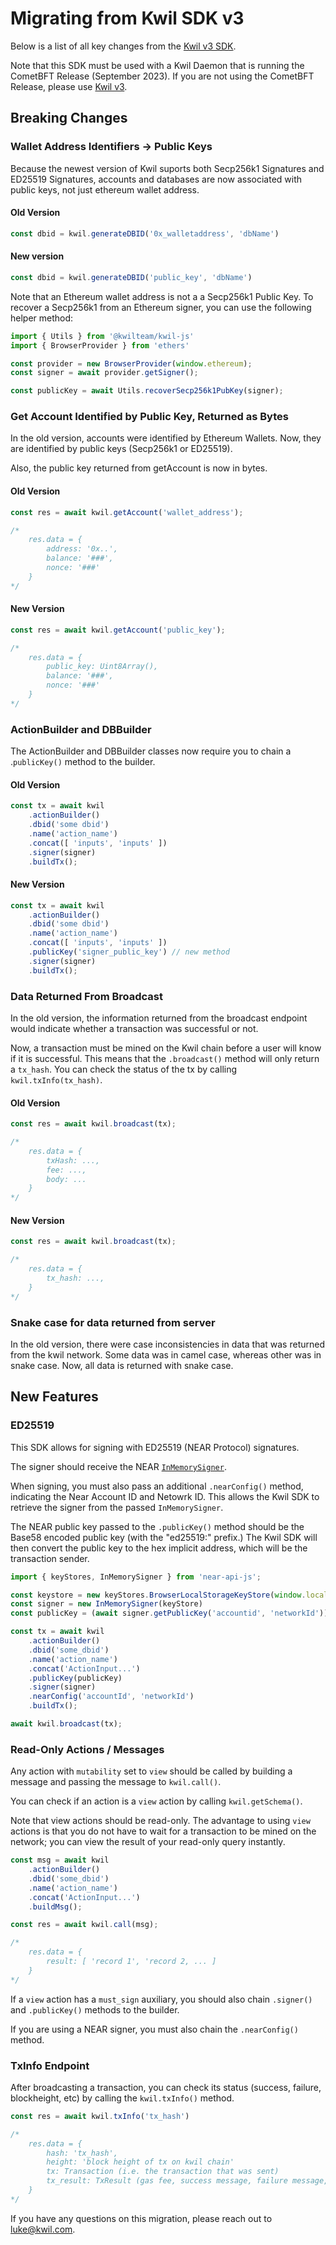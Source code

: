 # Migrating from Kwil SDK v3

Below is a list of all key changes from the [Kwil v3 SDK](https://www.npmjs.com/package/kwil).

Note that this SDK must be used with a Kwil Daemon that is running the CometBFT Release (September 2023). If you are not using the CometBFT Release, please use [Kwil v3](https://www.npmjs.com/package/kwil).

## Breaking Changes

### Wallet Address Identifiers -> Public Keys

Because the newest version of Kwil suports both Secp256k1 Signatures and ED25519 Signatures, accounts and databases are now associated with public keys, not just ethereum wallet address.

#### Old Version

```javascript
const dbid = kwil.generateDBID('0x_walletaddress', 'dbName')
```

#### New version

```javascript
const dbid = kwil.generateDBID('public_key', 'dbName')
```

Note that an Ethereum wallet address is not a a Secp256k1 Public Key. To recover a Secp256k1 from an Ethereum signer, you can use the following helper method:

```javascript
import { Utils } from '@kwilteam/kwil-js'
import { BrowserProvider } from 'ethers'

const provider = new BrowserProvider(window.ethereum);
const signer = await provider.getSigner();

const publicKey = await Utils.recoverSecp256k1PubKey(signer);
```

### Get Account Identified by Public Key, Returned as Bytes

In the old version, accounts were identified by Ethereum Wallets. Now, they are identified by public keys (Secp256k1 or ED25519).

Also, the public key returned from getAccount is now in bytes.

#### Old Version

```javascript
const res = await kwil.getAccount('wallet_address');

/*
    res.data = {
        address: '0x..',
        balance: '###',
        nonce: '###'
    }
*/
```

#### New Version

```javascript
const res = await kwil.getAccount('public_key');

/*
    res.data = {
        public_key: Uint8Array(),
        balance: '###',
        nonce: '###'
    }
*/

```

### ActionBuilder and DBBuilder

The ActionBuilder and DBBuilder classes now require you to chain a .`publicKey()` method to the builder.

#### Old Version

```javascript
const tx = await kwil
    .actionBuilder()
    .dbid('some dbid')
    .name('action_name')
    .concat([ 'inputs', 'inputs' ])
    .signer(signer)
    .buildTx();
```

#### New Version

```javascript
const tx = await kwil
    .actionBuilder()
    .dbid('some dbid')
    .name('action_name')
    .concat([ 'inputs', 'inputs' ])
    .publicKey('signer_public_key') // new method
    .signer(signer)
    .buildTx();
```

### Data Returned From Broadcast

In the old version, the information returned from the broadcast endpoint would indicate whether a transaction was successful or not.

Now, a transaction must be mined on the Kwil chain before a user will know if it is successful. This means that the `.broadcast()` method will only return a `tx_hash`. You can check the status of the tx by calling `kwil.txInfo(tx_hash)`.

#### Old Version

```javascript
const res = await kwil.broadcast(tx);

/*
    res.data = {
        txHash: ...,
        fee: ...,
        body: ...
    }
*/
```

#### New Version

```javascript
const res = await kwil.broadcast(tx);

/*
    res.data = {
        tx_hash: ...,
    }
*/
```



### Snake case for data returned from server

In the old version, there were case inconsistencies in data that was returned from the kwil network. Some data was in camel case, whereas other was in snake case. Now, all data is returned with snake case.

## New Features

### ED25519

This SDK allows for signing with ED25519 (NEAR Protocol) signatures.

The signer should receive the NEAR [`InMemorySigner`](https://github.com/near/near-api-js/blob/master/packages/signers/src/in_memory_signer.ts).

When signing, you must also pass an additional `.nearConfig()` method, indicating the Near Account ID and Netowrk ID. This allows the Kwil SDK to retrieve the signer from the passed `InMemorySigner`.

The NEAR public key passed to the `.publicKey()` method should be the Base58 encoded public key (with the "ed25519:" prefix.) The Kwil SDK will then convert the public key to the hex implicit address, which will be the transaction sender.

```javascript
import { keyStores, InMemorySigner } from 'near-api-js';

const keystore = new keyStores.BrowserLocalStorageKeyStore(window.localStorage);
const signer = new InMemorySigner(keyStore)
const publicKey = (await signer.getPublicKey('accountid', 'networkId')).toString()

const tx = await kwil
    .actionBuilder()
    .dbid('some_dbid')
    .name('action_name')
    .concat('ActionInput...')
    .publicKey(publicKey)
    .signer(signer)
    .nearConfig('accountId', 'networkId')
    .buildTx();

await kwil.broadcast(tx);
```

### Read-Only Actions / Messages

Any action with `mutability` set to `view` should be called by building a message and passing the message to `kwil.call()`.

You can check if an action is a `view` action by calling `kwil.getSchema()`.

Note that view actions should be read-only. The advantage to using `view` actions is that you do not have to wait for a transaction to be mined on the network; you can view the result of your read-only query instantly.

```javascript
const msg = await kwil
    .actionBuilder()
    .dbid('some_dbid')
    .name('action_name')
    .concat('ActionInput...')
    .buildMsg();

const res = await kwil.call(msg);

/*
    res.data = {
        result: [ 'record 1', 'record 2, ... ]
    }
*/
```

If a `view` action has a `must_sign` auxiliary, you should also chain `.signer()` and `.publicKey()` methods to the builder.

If you are using a NEAR signer, you must also chain the `.nearConfig()` method.

### TxInfo Endpoint

After broadcasting a transaction, you can check its status (success, failure, blockheight, etc) by calling the `kwil.txInfo()` method.

```javascript
const res = await kwil.txInfo('tx_hash')

/*
    res.data = {
        hash: 'tx_hash',
        height: 'block height of tx on kwil chain'
        tx: Transaction (i.e. the transaction that was sent)
        tx_result: TxResult (gas fee, success message, failure message, etc.)
    }
*/
```

If you have any questions on this migration, please reach out to luke@kwil.com.
